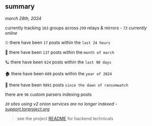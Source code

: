 
## summary
_march 28th, 2024_

currently tracking `163` groups across `299` relays & mirrors - _`73` currently online_

⏲ there have been `17` posts within the `last 24 hours`

🦈 there have been `137` posts within the `month of march`

🪐 there have been `624` posts within the `last 90 days`

🏚 there have been `609` posts within the `year of 2024`

🦕 there have been `9891` posts `since the dawn of ransomwatch`

there are `96` custom parsers indexing posts

_`20` sites using v2 onion services are no longer indexed - [support.torproject.org](https://support.torproject.org/onionservices/v2-deprecation/)_

> see the project [README](https://github.com/joshhighet/ransomwatch#ransomwatch--) for backend technicals
